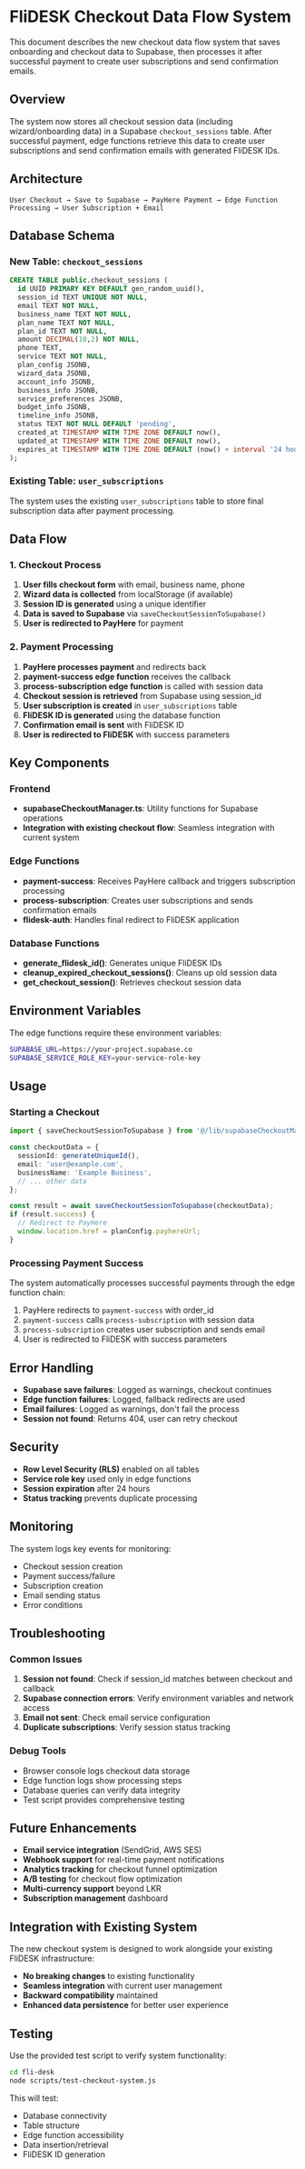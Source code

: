 # FliDESK Checkout Data Flow System

This document describes the new checkout data flow system that saves onboarding and checkout data to Supabase, then processes it after successful payment to create user subscriptions and send confirmation emails.

## Overview

The system now stores all checkout session data (including wizard/onboarding data) in a Supabase `checkout_sessions` table. After successful payment, edge functions retrieve this data to create user subscriptions and send confirmation emails with generated FliDESK IDs.

## Architecture

```
User Checkout → Save to Supabase → PayHere Payment → Edge Function Processing → User Subscription + Email
```

## Database Schema

### New Table: `checkout_sessions`

```sql
CREATE TABLE public.checkout_sessions (
  id UUID PRIMARY KEY DEFAULT gen_random_uuid(),
  session_id TEXT UNIQUE NOT NULL,
  email TEXT NOT NULL,
  business_name TEXT NOT NULL,
  plan_name TEXT NOT NULL,
  plan_id TEXT NOT NULL,
  amount DECIMAL(10,2) NOT NULL,
  phone TEXT,
  service TEXT NOT NULL,
  plan_config JSONB,
  wizard_data JSONB,
  account_info JSONB,
  business_info JSONB,
  service_preferences JSONB,
  budget_info JSONB,
  timeline_info JSONB,
  status TEXT NOT NULL DEFAULT 'pending',
  created_at TIMESTAMP WITH TIME ZONE DEFAULT now(),
  updated_at TIMESTAMP WITH TIME ZONE DEFAULT now(),
  expires_at TIMESTAMP WITH TIME ZONE DEFAULT (now() + interval '24 hours')
);
```

### Existing Table: `user_subscriptions`

The system uses the existing `user_subscriptions` table to store final subscription data after payment processing.

## Data Flow

### 1. Checkout Process

1. **User fills checkout form** with email, business name, phone
2. **Wizard data is collected** from localStorage (if available)
3. **Session ID is generated** using a unique identifier
4. **Data is saved to Supabase** via `saveCheckoutSessionToSupabase()`
5. **User is redirected to PayHere** for payment

### 2. Payment Processing

1. **PayHere processes payment** and redirects back
2. **payment-success edge function** receives the callback
3. **process-subscription edge function** is called with session data
4. **Checkout session is retrieved** from Supabase using session_id
5. **User subscription is created** in `user_subscriptions` table
6. **FliDESK ID is generated** using the database function
7. **Confirmation email is sent** with FliDESK ID
8. **User is redirected to FliDESK** with success parameters

## Key Components

### Frontend

- **supabaseCheckoutManager.ts**: Utility functions for Supabase operations
- **Integration with existing checkout flow**: Seamless integration with current system

### Edge Functions

- **payment-success**: Receives PayHere callback and triggers subscription processing
- **process-subscription**: Creates user subscriptions and sends confirmation emails
- **flidesk-auth**: Handles final redirect to FliDESK application

### Database Functions

- **generate_flidesk_id()**: Generates unique FliDESK IDs
- **cleanup_expired_checkout_sessions()**: Cleans up old session data
- **get_checkout_session()**: Retrieves checkout session data

## Environment Variables

The edge functions require these environment variables:

```bash
SUPABASE_URL=https://your-project.supabase.co
SUPABASE_SERVICE_ROLE_KEY=your-service-role-key
```

## Usage

### Starting a Checkout

```typescript
import { saveCheckoutSessionToSupabase } from '@/lib/supabaseCheckoutManager';

const checkoutData = {
  sessionId: generateUniqueId(),
  email: 'user@example.com',
  businessName: 'Example Business',
  // ... other data
};

const result = await saveCheckoutSessionToSupabase(checkoutData);
if (result.success) {
  // Redirect to PayHere
  window.location.href = planConfig.payhereUrl;
}
```

### Processing Payment Success

The system automatically processes successful payments through the edge function chain:

1. PayHere redirects to `payment-success` with order_id
2. `payment-success` calls `process-subscription` with session data
3. `process-subscription` creates user subscription and sends email
4. User is redirected to FliDESK with success parameters

## Error Handling

- **Supabase save failures**: Logged as warnings, checkout continues
- **Edge function failures**: Logged, fallback redirects are used
- **Email failures**: Logged as warnings, don't fail the process
- **Session not found**: Returns 404, user can retry checkout

## Security

- **Row Level Security (RLS)** enabled on all tables
- **Service role key** used only in edge functions
- **Session expiration** after 24 hours
- **Status tracking** prevents duplicate processing

## Monitoring

The system logs key events for monitoring:

- Checkout session creation
- Payment success/failure
- Subscription creation
- Email sending status
- Error conditions

## Troubleshooting

### Common Issues

1. **Session not found**: Check if session_id matches between checkout and callback
2. **Supabase connection errors**: Verify environment variables and network access
3. **Email not sent**: Check email service configuration
4. **Duplicate subscriptions**: Verify session status tracking

### Debug Tools

- Browser console logs checkout data storage
- Edge function logs show processing steps
- Database queries can verify data integrity
- Test script provides comprehensive testing

## Future Enhancements

- **Email service integration** (SendGrid, AWS SES)
- **Webhook support** for real-time payment notifications
- **Analytics tracking** for checkout funnel optimization
- **A/B testing** for checkout flow optimization
- **Multi-currency support** beyond LKR
- **Subscription management** dashboard

## Integration with Existing System

The new checkout system is designed to work alongside your existing FliDESK infrastructure:

- **No breaking changes** to existing functionality
- **Seamless integration** with current user management
- **Backward compatibility** maintained
- **Enhanced data persistence** for better user experience

## Testing

Use the provided test script to verify system functionality:

```bash
cd fli-desk
node scripts/test-checkout-system.js
```

This will test:
- Database connectivity
- Table structure
- Edge function accessibility
- Data insertion/retrieval
- FliDESK ID generation
